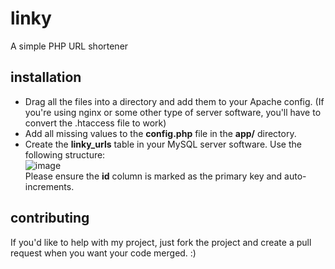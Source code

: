 # linky

A simple PHP URL shortener

## installation

* Drag all the files into a directory and add them to your Apache config. (If you're using nginx or some other type of server software, you'll have to convert the .htaccess file to work)
* Add all missing values to the **config.php** file in the **app/** directory.
* Create the **linky_urls** table in your MySQL server software. Use the following structure:  
  ![image](http://iaero.me/i/egXFB)  
  Please ensure the **id** column is marked as the primary key and auto-increments.

## contributing

If you'd like to help with my project, just fork the project and create a pull request when you want your code merged. :)
